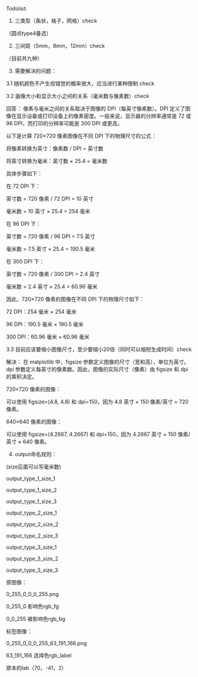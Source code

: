 Todolist:

1. 三类型（条状，格子，网格）check

（圆点type4备选）

2. 三间距（5mm，8mm，12mm）check


（目前共九种）

3. 需要解决的问题：

3.1 随机颜色不产生视错觉的概率很大，应当进行某种限制 check

3.2 画像大小和显示大小之间的关系（毫米数与像素数）check

回答：
像素与毫米之间的关系取决于图像的 DPI（每英寸像素数）。DPI 定义了图像在显示设备或打印设备上的像素密度。一般来说，显示器的分辨率通常是 72 或 96 DPI，而打印的分辨率可能是 300 DPI 或更高。

以下是计算 720×720 像素图像在不同 DPI 下的物理尺寸的公式：

将像素转换为英寸：像素数 / DPI = 英寸数

将英寸转换为毫米：英寸数 × 25.4 = 毫米数

具体步骤如下：

在 72 DPI 下：

英寸数 = 720 像素 / 72 DPI = 10 英寸

毫米数 = 10 英寸 × 25.4 = 254 毫米

在 96 DPI 下：

英寸数 = 720 像素 / 96 DPI = 7.5 英寸

毫米数 = 7.5 英寸 × 25.4 = 190.5 毫米

在 300 DPI 下：

英寸数 = 720 像素 / 300 DPI = 2.4 英寸

毫米数 = 2.4 英寸 × 25.4 = 60.96 毫米

因此，720×720 像素的图像在不同 DPI 下的物理尺寸如下：

72 DPI：254 毫米 × 254 毫米

96 DPI：190.5 毫米 × 190.5 毫米

300 DPI：60.96 毫米 × 60.96 毫米



3.3 目前应该要缩小图像尺寸，至少要缩小20倍（同时可以缩短生成时间）check

解决：
在 matplotlib 中，figsize 参数定义图像的尺寸（宽和高），单位为英寸。dpi 参数定义每英寸的像素数。因此，图像的实际尺寸（像素）由 figsize 和 dpi 的乘积决定。

720×720 像素的图像：

可以使用 figsize=(4.8, 4.8) 和 dpi=150，因为 4.8 英寸 × 150 像素/英寸 = 720 像素。

640×640 像素的图像：

可以使用 figsize=(4.2667, 4.2667) 和 dpi=150，因为 4.2667 英寸 × 150 像素/英寸 ≈ 640 像素。

4. output命名规则：

(size后面可以写毫米数)

output_type_1_size_1

output_type_1_size_2

output_type_1_size_3


output_type_2_size_1

output_type_2_size_2

output_type_2_size_3


output_type_3_size_1

output_type_3_size_2

output_type_3_size_3



原图像：

0_255_0_0_0_255.png

0_255_0 影响色rgb_fg

0_0_255 被影响色rgb_bg

标签图像：

0_255_0_0_0_255_63_191_166.png

63_191_166 选择色rgb_label

原本的lab（70，-41，2）
